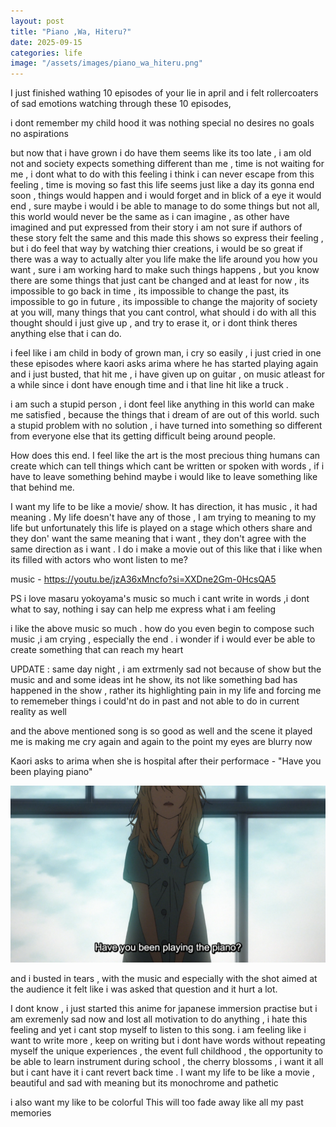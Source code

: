 ```yaml
---
layout: post
title: "Piano ,Wa, Hiteru?"
date: 2025-09-15
categories: life
image: "/assets/images/piano_wa_hiteru.png"
---
```



I just finished wathing 10 episodes of your lie in april and i felt rollercoaters of sad emotions watching through these 10 episodes,

i dont remember my child hood it was nothing special no desires no goals no aspirations

but now that i have grown i do have them seems like its too late , i am old not and society expects something different than me , time is not waiting for me , i dont what to do with this feeling i think i can never escape from this feeling , time is moving so fast this life seems just like a day its gonna end soon , things would happen and i would forget and in blick of a eye it would end , sure maybe i would i be able to manage to do some things but not all, this world would never be the same as i can imagine , as other have imagined and put expressed from their story i am not sure if authors of these story felt the same and this made this shows so express their feeling , but i do feel that way by watching thier creations, i would be so great if there was a way to actually alter you life make the life around you how you want , sure i am working hard to make such things happens , but you know there are some things that just cant be changed and at least for now , its impossible to go back in time , its impossible to change the past, its impossible to go in future , its impossible to change the majority of society at you will, many things that you cant control, what should i do with all this thought should i just give up , and try to erase it, or i dont think theres anything else that i can do.

i feel like i am child in body of grown man, i cry so easily , i just cried in one these episodes where kaori asks arima where he has started playing again and i just busted, that hit me , i have given up on guitar , on music atleast for a while since i dont have enough time and i that line hit like a truck .

i am such a stupid person , i dont feel like anything in this world can make me satisfied , because the things that i dream of are out of this world. such a stupid problem with no solution , i have turned into something so different from everyone else that its getting difficult being around people.

How does this end. I feel like the art is the most precious thing humans can create which can tell things which cant be written or spoken with words , if i have to leave something behind maybe i would like to leave something like that behind me.

I want my life to be like a movie/ show. It has direction, it has music , it had meaning . My life doesn't have any of those , I am trying to meaning to my life but unfortunately this life is played on a stage which others share and they don' want the same meaning that i want , they don't agree with the same direction as i want . I do i make a movie out of this like that i like when its filled with actors who wont listen to me?



music - 
https://youtu.be/jzA36xMncfo?si=XXDne2Gm-0HcsQA5

PS  i love masaru yokoyama's music so much i cant write in words ,i dont what to say, nothing i say can help me express what i am feeling


i like the above music so much . how do you even begin to compose such music ,i am crying , especially the end . i wonder if i would ever be able to create something that can reach my heart

UPDATE : same day night , i am extrmenly sad not because of show but the music and and some ideas int he show, its not like something bad has happened in the show , rather its highlighting pain in my life and forcing me to rememeber things i could'nt do in past and not able to do in current reality as well

and the above mentioned song is so good as well and the scene it played me is making me cry again and again to the point my eyes are blurry now

Kaori asks to arima when she is hospital after their performace - 
"Have you been playing piano"

![piano_wa_hiteru.png](/assets/images/piano_wa_hiteru.png)

and i busted in tears , with the music and especially with the shot aimed at the audience it felt like i was asked that question and it hurt a lot.

I dont know , i just started this anime for japanese immersion practise but i am exremenly sad now and lost all motivation to do anything , i hate this feeling and yet i cant stop myself to listen to this song.
i am feeling like i want to write more , keep on writing but i dont have words without repeating myself
the unique experiences , the event full childhood , the opportunity to be able to learn instrument during school , the cherry blossoms , i want it all but i cant have it i cant revert back time . I want my life to be like a movie , beautiful and sad with meaning but its monochrome and pathetic 

i also want my like to be colorful
This will too fade away like all my past memories
